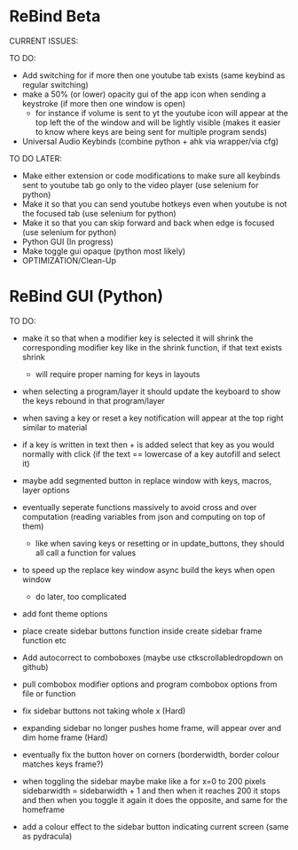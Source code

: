 # ReBind Beta

CURRENT ISSUES:

TO DO:
- Add switching for if more then one youtube tab exists (same keybind as regular switching)
- make a 50% (or lower) opacity gui of the app icon when sending a keystroke (if more then one window is open) 
  - for instance if volume is sent to yt the youtube icon will appear at the top left the of the window and will be lightly visible (makes it easier to know where keys are being sent for multiple program sends)
- Universal Audio Keybinds (combine python + ahk via wrapper/via cfg)

TO DO LATER:
- Make either extension or code modifications to make sure all keybinds sent to youtube tab go only to the video player (use selenium for python)
- Make it so that you can send youtube hotkeys even when youtube is not the focused tab (use selenium for python)
- Make it so that you can skip forward and back when edge is focused (use selenium for python)
- Python GUI (In progress)
- Make toggle gui opaque (python most likely)
- OPTIMIZATION/Clean-Up

# ReBind GUI (Python)
TO DO:
- make it so that when a modifier key is selected it will shrink the corresponding modifier key like in the shrink function, if that text exists shrink
  - will require proper naming for keys in layouts

- when selecting a program/layer it should update the keyboard to show the keys rebound in that program/layer

- when saving a key or reset a key notification will appear at the top right similar to material
- if a key is written in text then + is added select that key as you would normally with click (if the text == lowercase of a key autofill and select it)
- maybe add segmented button in replace window with keys, macros, layer options
- eventually seperate functions massively to avoid cross and over computation (reading variables from json and computing on top of them)
  - like when saving keys or resetting or in update_buttons, they should all call a function for values
- to speed up the replace key window async build the keys when open window
  - do later, too complicated
- add font theme options
- place create sidebar buttons function inside create sidebar frame function etc
- Add autocorrect to comboboxes (maybe use ctkscrollabledropdown on github)
- pull combobox modifier options and program combobox options from file or function
- fix sidebar buttons not taking whole x (Hard)
- expanding sidebar no longer pushes home frame, will appear over and dim home frame (Hard)
- eventually fix the button hover on corners (borderwidth, border colour matches keys frame?)
- when toggling the sidebar maybe make like a for x=0 to 200 pixels sidebarwidth = sidebarwidth + 1 and then when it reaches 200 it stops and then when you toggle it again it does the opposite, and same for the homeframe
- add a colour effect to the sidebar button indicating current screen (same as pydracula)